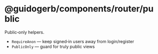 # @guidogerb/components/router/public

Public‑only helpers.

- `RequireAnon` — keep signed‑in users away from login/register
- `PublicOnly` — guard for truly public views
